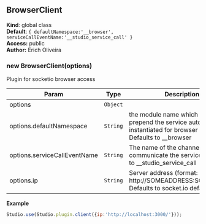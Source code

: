 <a name="BrowserClient"></a>

## BrowserClient
**Kind**: global class  
**Default**: <code>{
		defaultNamespace:&#x27;__browser&#x27;,
		serviceCallEventName:&#x27;__studio_service_call&#x27;
 	}</code>  
**Access:** public  
**Author:** Erich Oliveira  
<a name="new_BrowserClient_new"></a>

### new BrowserClient(options)
Plugin for socketio browser access


| Param | Type | Description |
| --- | --- | --- |
| options | <code>Object</code> |  |
| options.defaultNamespace | <code>String</code> | the module name which will prepend the service automatically instantiated for browser access. Defaults to __browser |
| options.serviceCallEventName | <code>String</code> | The name of the channel used to communicate the services. Defaults to __studio_service_call |
| options.ip | <code>String</code> | Server address (format: http://SOMEADDRESS:SOMEPORT/). Defaults to socket.io default |

**Example**  
```js
Studio.use(Studio.plugin.client({ip:'http://localhost:3000/'}));
```

